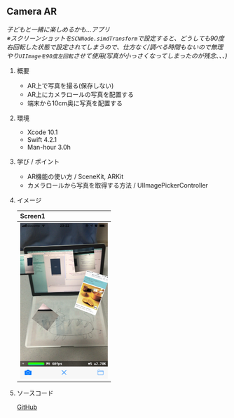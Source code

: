 ## Camera AR

*子どもと一緒に楽しめるかも...アプリ*  
*※スクリーンショットを`SCNNode.simdTransform`で設定すると、どうしても90度右回転した状態で設定されてしまうので、仕方なく/調べる時間もないので無理やり`UIImageを90度左回転`させて使用(写真が小っさくなってしまったのが残念、、、)*

1. 概要

    - AR上で写真を撮る(保存しない)
    - AR上にカメラロールの写真を配置する
    - 端末から10cm奥に写真を配置する

1. 環境

    - Xcode 10.1
    - Swift 4.2.1
    - Man-hour 3.0h

1. 学び / ポイント

    - AR機能の使い方 / SceneKit, ARKit
    - カメラロールから写真を取得する方法 / UIImagePickerController

1. イメージ

    |                          Screen1                           |
    |------------------------------------------------------------|
    | <img width="200" alt="" src="./screenshot/screenshot.png"> |

1. ソースコード

    [GitHub](https://github.com/nsuhara/swift-CameraAR.git)
